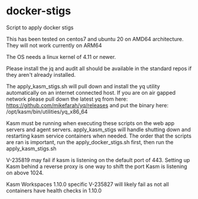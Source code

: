 # docker-stigs

Script to apply docker stigs

This has been tested on centos7 and ubuntu 20 on AMD64 architecture. They will not work currently on ARM64

The OS needs a linux kernel of 4.11 or newer.

Please install the jq and audit all should be available in the standard repos if they aren't already installed.

The apply_kasm_stigs.sh will pull down and install the yq utility automatically on an internet connected host. 
If you are on air gapped network please pull down the latest yq from here: https://github.com/mikefarah/yq/releases and put the binary here: /opt/kasm/bin/utilities/yq_x86_64

Kasm must be running when executing these scripts on the web app servers and agent servers. apply_kasm_stigs will handle shutting down and restarting kasm service containers when needed.
The order that the scripts are ran is important, run the apply_docker_stigs.sh first, then run the apply_kasm_stigs.sh

V-235819 may fail if kasm is listening on the default port of 443. Setting up Kasm behind a reverse proxy is one way to shift the port Kasm is listening on above 1024.

Kasm Workspaces 1.10.0 specific
V-235827 will likely fail as not all containers have health checks in 1.10.0